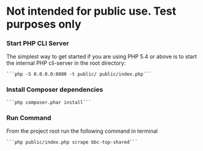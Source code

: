 # Not intended for public use. Test purposes only
### Start PHP CLI Server

The simplest way to get started if you are using PHP 5.4 or above is to start the internal PHP cli-server in the root directory:

    ```php -S 0.0.0.0:8080 -t public/ public/index.php```

### Install Composer dependencies

    ```php composer.phar install```

### Run Command

From the project root run the following command in terminal

    ```php public/index.php scrape bbc-top-shared```
